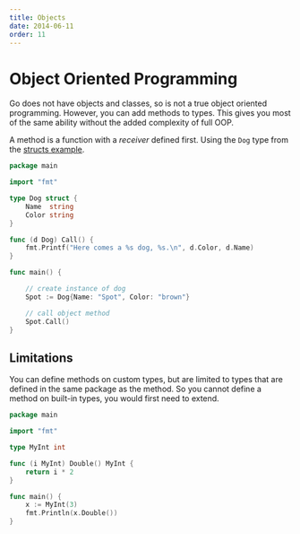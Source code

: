 ```yaml
---
title: Objects
date: 2014-06-11
order: 11
---
```


# Object Oriented Programming

Go does not have objects and classes, so is not a true object oriented programming. However, you can add methods to types. This gives you most of the same ability without the added complexity of full OOP.

A method is a function with a _receiver_ defined first. Using the `Dog` type from the [structs example](/structs.html).

```go
package main

import "fmt"

type Dog struct {
	Name  string
	Color string
}

func (d Dog) Call() {
	fmt.Printf("Here comes a %s dog, %s.\n", d.Color, d.Name)
}

func main() {

	// create instance of dog
	Spot := Dog{Name: "Spot", Color: "brown"}

	// call object method
	Spot.Call()
}
```


## Limitations

You can define methods on custom types, but are limited to types that are defined in the same package as the method. So you cannot define a method on built-in types, you would first need to extend.

```go
package main

import "fmt"

type MyInt int

func (i MyInt) Double() MyInt {
	return i * 2
}

func main() {
	x := MyInt(3)
	fmt.Println(x.Double())
}
```

